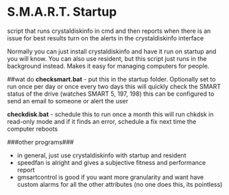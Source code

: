 # S.M.A.R.T. Startup
script that runs crystaldiskinfo in cmd and then reports when there is an issue
for best results turn on the alerts in the crystaldiskinfo interface

Normally you can just install crystaldiskinfo and have it run on startup and you will know. You can also use resident, but this script just runs in the background instead. Makes it easy for managing computers for people.

##wat do
**checksmart.bat** - put this in the startup folder. Optionally set to run once per day or once every two days
this will quickly check the SMART status of the drive (watches SMART 5, 197, 198)
this can be configured to send an email to someone or alert the user

**checkdisk.bat** - schedule this to run once a month
this will run chkdsk in read-only mode and if it finds an error, schedule a fix next time the computer reboots

###other programs###
* in general, just use crystaldiskinfo with startup and resident
* speedfan is alright and gives a subjective fitness and performance report
* gmsartcontrol is good if you want more granularity and want have custom alarms for all the other attributes (no one does this, its pointless)
